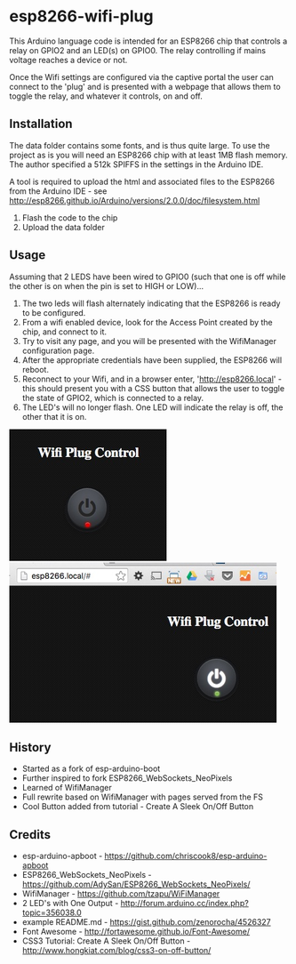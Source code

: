 # esp8266-wifi-plug

This Arduino language code is intended for an ESP8266 chip that controls a relay on GPIO2 and an LED(s) on GPIO0. The relay controlling if mains voltage reaches a device or not.

Once the Wifi settings are configured via the captive portal the user can connect to the 'plug' and is presented with a webpage that allows them to toggle the relay, and whatever it controls, on and off.

## Installation
The data folder contains some fonts, and is thus quite large. To use the project as is you will need an ESP8266 chip with at least 1MB flash memory. The author specified a 512k SPIFFS in the settings in the Arduino IDE.

A tool is required to upload the html and associated files to the ESP8266 from the Arduino IDE - see http://esp8266.github.io/Arduino/versions/2.0.0/doc/filesystem.html

1. Flash the code to the chip
2. Upload the data folder

## Usage

Assuming that 2 LEDS have been wired to GPIO0 (such that one is off while the other is on when the pin is set to HIGH or LOW)...

1. The two leds will flash alternately indicating that the ESP8266 is ready to be configured.
2. From a wifi enabled device, look for the Access Point created by the chip, and connect to it.
3. Try to visit any page, and you will be presented with the WifiManager configuration page.
4. After the appropriate credentials have been supplied, the ESP8266 will reboot.
5. Reconnect to your Wifi, and in a browser enter, 'http://esp8266.local' - this should present you with a CSS button that allows the user to toggle the state of GPIO2, which is connected to a relay.
6. The LED's will no longer flash. One LED will indicate the relay is off, the other that it is on.

![picture alt](button-off.jpg "Relay off")
![picture alt](button-on.jpg "Relay on")

## History

* Started as a fork of esp-arduino-boot
* Further inspired to fork ESP8266_WebSockets_NeoPixels
* Learned of WifiManager
* Full rewrite based on WifiManager with pages served from the FS
* Cool Button added from tutorial - Create A Sleek On/Off Button

## Credits

* esp-arduino-apboot - https://github.com/chriscook8/esp-arduino-apboot
* ESP8266_WebSockets_NeoPixels - https://github.com/AdySan/ESP8266_WebSockets_NeoPixels/
* WifiManager - https://github.com/tzapu/WiFiManager
* 2 LED's with One Output - http://forum.arduino.cc/index.php?topic=356038.0
* example README.md - https://gist.github.com/zenorocha/4526327
* Font Awesome - http://fortawesome.github.io/Font-Awesome/
* CSS3 Tutorial: Create A Sleek On/Off Button - http://www.hongkiat.com/blog/css3-on-off-button/
